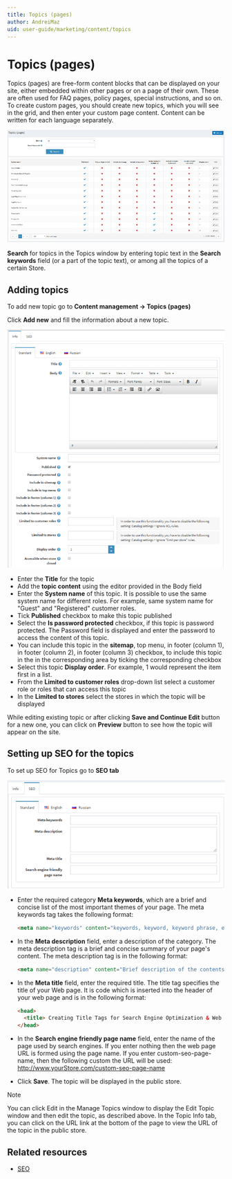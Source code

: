 ```yaml
---
title: Topics (pages)
author: AndreiMaz
uid: user-guide/marketing/content/topics
---
```

# Topics (pages)

Topics (pages) are free-form content blocks that can be displayed on your site, either embedded within other pages or on a page of their own. These are often used for FAQ pages, policy pages, special instructions, and so on. To create custom pages, you should create new topics, which you will see in the grid, and then enter your custom page content. Content can be written for each language separately.

![p1](_static/topicts/Topic1.png)

**Search** for topics in the Topics window by entering topic text in the **Search keywords** field (or a part of the topic text), or among all the topics of a certain Store.

## Adding topics

To add new topic go to **Content management → Topics (pages)**

Click **Add new** and fill the information about a new topic.

![p2](_static/topicts/Topic2.png) 

 - Enter the **Title** for the topic
 - Add the **topic content** using the editor provided in the Body field
 - Enter the **System name** of this topic. It is possible to use the same system name for different roles. For example, same system name for "Guest" and "Registered" customer roles.
 - Tick **Published** checkbox to make this topic published
 - Select the **Is password protected** checkbox, if this topic is password protected. The Password field is displayed and enter the password to access the content of this topic. 
 - You can include this topic in the **sitemap**, top menu, in footer (column 1), in footer (column 2), in footer (column 3) checkbox, to include this topic in the in the corresponding area  by ticking the corresponding checkbox
 - Select this topic **Display order**. For example, 1 would represent the item first in a list.
 - From the **Limited to customer roles** drop-down list select a customer role or roles that can access this topic
 - In the **Limited to stores** select the stores in which the topic will be displayed

While editing existing topic or after clicking **Save and Continue Edit** button for a new one, you can click on **Preview** button to see how the topic will appear on the site.

## Setting up SEO for the topics

To set up SEO for Topics go to **SEO tab**

![SEO for the topics](_static/topicts/Topic3.png)

 - Enter the required category **Meta keywords**, which are a brief and concise list of the most important themes of your page. The meta keywords tag takes the following format:

	```html
	<meta name="keywords" content="keywords, keyword, keyword phrase, etc." >
	```

 - In the **Meta description** field, enter a description of the category. The meta description tag is a brief and concise summary of your page's content. The meta description tag is in the following format:

	```html
	<meta name="description" content="Brief description of the contents of your page." >
	```

 - In the **Meta title** field, enter the required title. The title tag specifies the title of your Web page. It is code which is inserted into the header of your web page and is in the following format:

	```html
	<head>
	  <title> Creating Title Tags for Search Engine Optimization & Web Usability </title>
	</head>
	```

 - In the **Search engine friendly page name** field, enter the name of the page used by search engines. If you enter nothing then the web page URL is formed using the page name. If you enter custom-seo-page-name, then the following custom the URL will be used:  http://www.yourStore.com/custom-seo-page-name

 - Click **Save**. The topic will be displayed in the public store.

> [!NOTE]
> You can click Edit in the Manage Topics window to display the Edit Topic window and then edit the topic, as described above. In the Topic Info tab, you can click on the URL link at the bottom of the page to view the URL of the topic in the public store.
 

## Related resources
 - [SEO](xref:user-guide/marketing/content/seo)